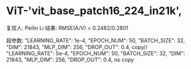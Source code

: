 # ViT-'vit_base_patch16_224_in21k',

复现人: Peilin Li
结果: RMSE(A/V) = 0.2482/0.2801

超参数: "LEARNING_RATE": 1e-4,
"EPOCH_NUM": 50,
"BATCH_SIZE": 32,
"DIM": 21843,
"MLP_DIM": 256,
"DROP_OUT": 0.4, copy//
"LEARNING_RATE": 5e-4,
"EPOCH_NUM": 50,
"BATCH_SIZE": 32,
"DIM": 21843,
"MLP_DIM": 256,
"DROP_OUT": 0.4, no copy